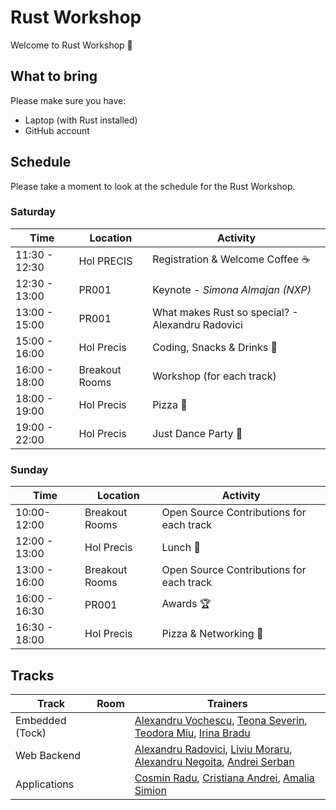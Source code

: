 # Rust Workshop

Welcome to Rust Workshop :crab:

## What to bring

Please make sure you have:
- Laptop (with Rust installed)
- GitHub account

## Schedule

Please take a moment to look at the schedule for the Rust Workshop.

### Saturday

| Time | Location | Activity |
|------|----------|----------|
|11:30 - 12:30 | Hol PRECIS | Registration & Welcome Coffee :coffee: |
|12:30 - 13:00 | PR001 | Keynote - *Simona Almajan (NXP)* |
|13:00 - 15:00 | PR001 | What makes Rust so special? - Alexandru Radovici |
|15:00 - 16:00 | Hol Precis | Coding, Snacks & Drinks :tropical_drink: |
|16:00 - 18:00 | Breakout Rooms | Workshop (for each track) |
|18:00 - 19:00 | Hol Precis | Pizza :pizza: |
|19:00 - 22:00 | Hol Precis | Just Dance Party :partying_face: |

### Sunday

| Time | Location | Activity |
|------|----------|----------|
|10:00- 12:00 | Breakout Rooms | Open Source Contributions for each track  |
|12:00 - 13:00 | Hol Precis | Lunch :sandwich: |
|13:00 - 16:00 | Breakout Rooms | Open Source Contributions for each track |
|16:00 - 16:30 | PR001 | Awards :trophy: |
|16:30 - 18:00 | Hol Precis | Pizza & Networking :pizza: |

## Tracks

| Track | Room | Trainers |
|-------|------|----------|
| Embedded (Tock) | | [Alexandru Vochescu](https://github.com/valexandru), [Teona Severin](https://github.com/teonaseverin), [Teodora Miu](https://github.com/teodoramiu), [Irina Bradu](https://github.com/orgs/UPB-RustWorkshop/people/irina-b-dev)  |
| Web Backend | | [Alexandru Radovici](https://github.com/orgs/UPB-RustWorkshop/people/alexandruradovici), [Liviu Moraru](https://github.com/skyplane23), [Alexandru Negoita](https://github.com/AlexandraNegoita), [Andrei Serban](https://github.com/hateofhades) |
| Applications | | [Cosmin Radu](https://github.com/orgs/UPB-RustWorkshop/people/cosmindanielradu19), [Cristiana Andrei](https://github.com/orgs/UPB-RustWorkshop/people/Cristiana959), [Amalia Simion](https://github.com/CAmi307) |
